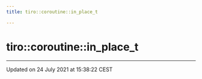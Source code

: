 ```yaml
---
title: tiro::coroutine::in_place_t

---
```


# tiro::coroutine::in_place_t





-------------------------------

Updated on 24 July 2021 at 15:38:22 CEST